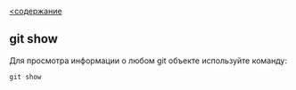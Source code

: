 [<содержание](./readme.md)
## git show

Для просмотра информации о любом git объекте используйте команду:

`git show`
